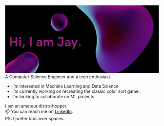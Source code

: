 ![Hi 👋, I’m Jay.](https://github.com/jaygupta-2k/jaygupta-2k/blob/main/JayIntroGithub.jpg)  
A Computer Science Engineer and a tech enthusiast.
- I’m interested in Machine Learning and Data Science
- I’m currently working on recreating the classic color sort game.
- I’m looking to collaborate on ML projects.

I am an amateur distro-hopper.  
📫 You can reach me on [LinkedIn](https://www.linkedin.com/in/jay-gupta-2k/).  
PS: I prefer tabs over spaces.
<!---
jaygupta-2k/jaygupta-2k is a ✨ special ✨ repository because its `README.md` (this file) appears on your GitHub profile.
You can click the Preview link to take a look at your changes.
--->
